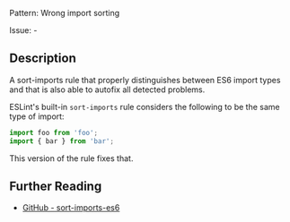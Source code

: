 Pattern: Wrong import sorting

Issue: -

## Description

A sort-imports rule that properly distinguishes between ES6 import types and that is also able to autofix all detected problems.

ESLint's built-in `sort-imports` rule considers the following to be the same type of import:

```js
import foo from 'foo';
import { bar } from 'bar';
```

This version of the rule fixes that.

## Further Reading

* [GitHub - sort-imports-es6](https://github.com/marudor/eslint-plugin-sort-imports-es6-autofix/blob/master/README.md)